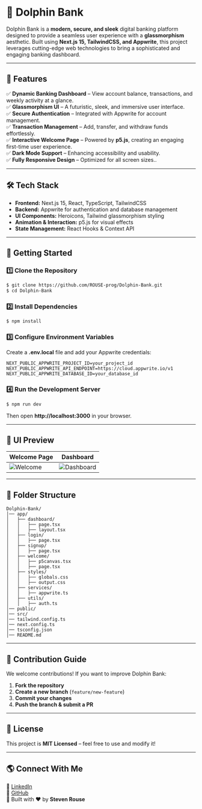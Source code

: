 # 🐬 Dolphin Bank

Dolphin Bank is a **modern, secure, and sleek** digital banking platform designed to provide a seamless user experience with a **glassmorphism** aesthetic. Built using **Next.js 15, TailwindCSS, and Appwrite**, this project leverages cutting-edge web technologies to bring a sophisticated and engaging banking dashboard.

---

## 🌟 Features

✅ **Dynamic Banking Dashboard** – View account balance, transactions, and weekly activity at a glance.  
✅ **Glassmorphism UI** – A futuristic, sleek, and immersive user interface.  
✅ **Secure Authentication** – Integrated with Appwrite for account management.  
✅ **Transaction Management** – Add, transfer, and withdraw funds effortlessly.  
✅ **Interactive Welcome Page** – Powered by **p5.js**, creating an engaging first-time user experience.  
✅ **Dark Mode Support** – Enhancing accessibility and usability.  
✅ **Fully Responsive Design** – Optimized for all screen sizes..

---

## 🛠️ Tech Stack

- **Frontend:** Next.js 15, React, TypeScript, TailwindCSS
- **Backend:** Appwrite for authentication and database management
- **UI Components:** Heroicons, Tailwind glassmorphism styling
- **Animation & Interaction:** p5.js for visual effects
- **State Management:** React Hooks & Context API

---

## 🚀 Getting Started

### 1️⃣ Clone the Repository
```sh
$ git clone https://github.com/ROUSE-prog/Dolphin-Bank.git
$ cd Dolphin-Bank
```

### 2️⃣ Install Dependencies
```sh
$ npm install
```

### 3️⃣ Configure Environment Variables
Create a **.env.local** file and add your Appwrite credentials:
```env
NEXT_PUBLIC_APPWRITE_PROJECT_ID=your_project_id
NEXT_PUBLIC_APPWRITE_API_ENDPOINT=https://cloud.appwrite.io/v1
NEXT_PUBLIC_APPWRITE_DATABASE_ID=your_database_id
```

### 4️⃣ Run the Development Server
```sh
$ npm run dev
```
Then open **http://localhost:3000** in your browser.

---

## 🎨 UI Preview
| Welcome Page | Dashboard |
|-------------|------------|
| ![Welcome](https://your-image-link) | ![Dashboard](https://your-image-link) |

---

## 📌 Folder Structure
```
Dolphin-Bank/
│── app/
│   ├── dashboard/
│   │   ├── page.tsx
│   │   ├── layout.tsx
│   ├── login/
│   │   ├── page.tsx
│   ├── signup/
│   │   ├── page.tsx
│   ├── welcome/
│   │   ├── p5canvas.tsx
│   │   ├── page.tsx
│   ├── styles/
│   │   ├── globals.css
│   │   ├── output.css
│   ├── services/
│   │   ├── appwrite.ts
│   ├── utils/
│   │   ├── auth.ts
│── public/
│── src/
│── tailwind.config.ts
│── next.config.ts
│── tsconfig.json
│── README.md
```

---

## 🤝 Contribution Guide
We welcome contributions! If you want to improve Dolphin Bank:
1. **Fork the repository**
2. **Create a new branch** (`feature/new-feature`)
3. **Commit your changes**
4. **Push the branch & submit a PR**

---

## 📜 License
This project is **MIT Licensed** – feel free to use and modify it!

---

## 🌎 Connect With Me
💼 [LinkedIn](https://www.linkedin.com/in/stevenrouse/)  
🐙 [GitHub](https://github.com/ROUSE-prog)  
🚀 Built with ❤️ by **Steven Rouse**
